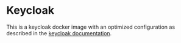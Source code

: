 # Keycloak
This is a keycloak docker image with an optimized configuration as described in the [keycloak documentation](https://www.keycloak.org/server/containers#_writing_your_optimized_keycloak_dockerfile).